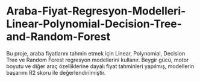 # Araba-Fiyat-Regresyon-Modelleri-Linear-Polynomial-Decision-Tree-and-Random-Forest
Bu proje, araba fiyatlarını tahmin etmek için Linear, Polynomial, Decision Tree ve Random Forest regresyon modellerini kullanır. Beygir gücü, motor boyutu ve diğer araç özelliklerine dayalı fiyat tahminleri yapılmış, modellerin başarımı R2 skoru ile değerlendirilmiştir.
